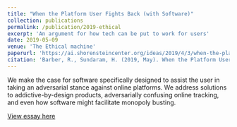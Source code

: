 ```yaml
---
title: "When the Platform User Fights Back (with Software)"
collection: publications
permalink: /publication/2019-ethical
excerpt: 'An argument for how tech can be put to work for users'
date: 2019-05-09
venue: 'The Ethical machine'
paperurl: 'https://ai.shorensteincenter.org/ideas/2019/4/3/when-the-platform-user-fights-back-with-software'
citation: 'Barber, R., Sundaram, H. (2019, May). When the Platform User Fights Back (with Software). In The Ethical Machine, Shorenstein Center, Harvard Kennedy School.'
---
```

We make the case for software specifically designed to assist the user in taking an adversarial stance against online platforms. We address solutions to addictive-by-design products, adversarially confusing online tracking, and even how software might facilitate monopoly busting. 

[View essay here](https://ai.shorensteincenter.org/ideas/2019/4/3/when-the-platform-user-fights-back-with-software)

